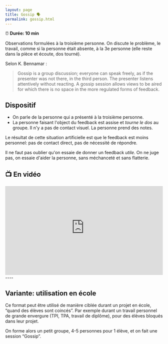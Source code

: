 ```yaml
---
layout: page
title: Gossip 🗣️
permalink: gossip.html
---
```


⏰ **Durée: 10 min**

Observations formulées à la troisième personne. On discute le problème, le travail, comme si la personne était absente, à la 3e personne (elle reste dans la pièce et écoute, dos tourné).

Selon K. Bennamar :

> Gossip is a group discussion; everyone can speak freely, as if the presenter was not there, in the third person. The presenter listens attentively without reacting. A gossip session allows views to be aired for which there is no space in the more regulated forms of feedback.

## Dispositif

- On parle de la personne qui a présenté à la troisième personne.
- La personne faisant l'object du feedback est assise et *tourne le dos* au groupe. Il n'y a pas de contact visuel. La personne prend des notes.

Le résultat de cette situation artificielle est que le feedback est moins personnel: pas de contact direct, pas de nécessité de répondre.

Il ne faut pas oublier qu'on essaie de donner un feedback *utile*. On ne juge pas, on essaie d'aider la personne, sans méchanceté et sans flatterie.

## 📺 En vidéo

<iframe width="100%" style="aspect-ratio: 16 / 9;"  src="https://www.youtube-nocookie.com/embed/DkBMXdn3WE8" title="YouTube video player" frameborder="0" allow="accelerometer; autoplay; clipboard-write; encrypted-media; gyroscope; picture-in-picture" allowfullscreen></iframe>
----

## Variante: utilisation en école

Ce format peut être utilisé de manière ciblée durant un projet en école, “quand des élèves sont coincés”. Par exemple durant un travail personnel de grande envergure (TPI, TPA, travail de diplôme), pour des élèves bloqués dans leur projet. 

On forme alors un petit groupe, 4-5 personnes pour 1 élève, et on fait une session “Gossip”.